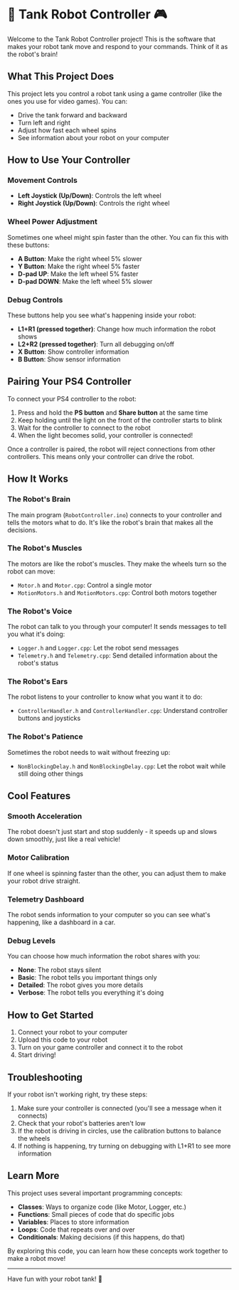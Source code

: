 # 🤖 Tank Robot Controller 🎮

Welcome to the Tank Robot Controller project! This is the software that makes your robot tank move and respond to your commands. Think of it as the robot's brain!

## What This Project Does

This project lets you control a robot tank using a game controller (like the ones you use for video games). You can:

- Drive the tank forward and backward
- Turn left and right
- Adjust how fast each wheel spins
- See information about your robot on your computer

## How to Use Your Controller

### Movement Controls
- **Left Joystick (Up/Down)**: Controls the left wheel
- **Right Joystick (Up/Down)**: Controls the right wheel

### Wheel Power Adjustment
Sometimes one wheel might spin faster than the other. You can fix this with these buttons:
- **A Button**: Make the right wheel 5% slower
- **Y Button**: Make the right wheel 5% faster
- **D-pad UP**: Make the left wheel 5% faster
- **D-pad DOWN**: Make the left wheel 5% slower

### Debug Controls
These buttons help you see what's happening inside your robot:
- **L1+R1 (pressed together)**: Change how much information the robot shows
- **L2+R2 (pressed together)**: Turn all debugging on/off
- **X Button**: Show controller information
- **B Button**: Show sensor information

## Pairing Your PS4 Controller

To connect your PS4 controller to the robot:

1. Press and hold the **PS button** and **Share button** at the same time
2. Keep holding until the light on the front of the controller starts to blink
3. Wait for the controller to connect to the robot
4. When the light becomes solid, your controller is connected!

Once a controller is paired, the robot will reject connections from other controllers. This means only your controller can drive the robot.

## How It Works

### The Robot's Brain
The main program (`RobotController.ino`) connects to your controller and tells the motors what to do. It's like the robot's brain that makes all the decisions.

### The Robot's Muscles
The motors are like the robot's muscles. They make the wheels turn so the robot can move:
- `Motor.h` and `Motor.cpp`: Control a single motor
- `MotionMotors.h` and `MotionMotors.cpp`: Control both motors together

### The Robot's Voice
The robot can talk to you through your computer! It sends messages to tell you what it's doing:
- `Logger.h` and `Logger.cpp`: Let the robot send messages
- `Telemetry.h` and `Telemetry.cpp`: Send detailed information about the robot's status

### The Robot's Ears
The robot listens to your controller to know what you want it to do:
- `ControllerHandler.h` and `ControllerHandler.cpp`: Understand controller buttons and joysticks

### The Robot's Patience
Sometimes the robot needs to wait without freezing up:
- `NonBlockingDelay.h` and `NonBlockingDelay.cpp`: Let the robot wait while still doing other things

## Cool Features

### Smooth Acceleration
The robot doesn't just start and stop suddenly - it speeds up and slows down smoothly, just like a real vehicle!

### Motor Calibration
If one wheel is spinning faster than the other, you can adjust them to make your robot drive straight.

### Telemetry Dashboard
The robot sends information to your computer so you can see what's happening, like a dashboard in a car.

### Debug Levels
You can choose how much information the robot shares with you:
- **None**: The robot stays silent
- **Basic**: The robot tells you important things only
- **Detailed**: The robot gives you more details
- **Verbose**: The robot tells you everything it's doing

## How to Get Started

1. Connect your robot to your computer
2. Upload this code to your robot
3. Turn on your game controller and connect it to the robot
4. Start driving!

## Troubleshooting

If your robot isn't working right, try these steps:

1. Make sure your controller is connected (you'll see a message when it connects)
2. Check that your robot's batteries aren't low
3. If the robot is driving in circles, use the calibration buttons to balance the wheels
4. If nothing is happening, try turning on debugging with L1+R1 to see more information

## Learn More

This project uses several important programming concepts:

- **Classes**: Ways to organize code (like Motor, Logger, etc.)
- **Functions**: Small pieces of code that do specific jobs
- **Variables**: Places to store information
- **Loops**: Code that repeats over and over
- **Conditionals**: Making decisions (if this happens, do that)

By exploring this code, you can learn how these concepts work together to make a robot move!

---

Have fun with your robot tank! 🚀
